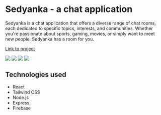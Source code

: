 # Sedyanka - a chat application
Sedyanka is a chat application that offers a diverse range of chat rooms, each dedicated to specific topics, interests, and communities. Whether you're passionate about sports, gaming, movies, or simply want to meet new people, Sedyanka has a room for you.

[Link to project](https://chat-app-frontend-0u5l.onrender.com/)

![](https://i.imgur.com/DZa6KNt.jpg)
![](https://i.imgur.com/O6l9CC9.jpg)
![](https://i.imgur.com/NNsp1gN.jpg)
![](https://i.imgur.com/AY1DEKS.jpg)

## Technologies used

* React
* Tailwind CSS
* Node.js
* Express
* Firebase

